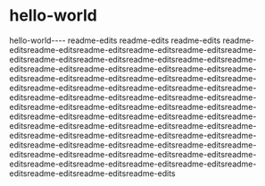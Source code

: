 # hello-world
hello-world----
readme-edits
readme-edits
readme-edits
readme-editsreadme-editsreadme-editsreadme-editsreadme-editsreadme-editsreadme-editsreadme-editsreadme-editsreadme-editsreadme-editsreadme-editsreadme-editsreadme-editsreadme-editsreadme-editsreadme-editsreadme-editsreadme-editsreadme-editsreadme-editsreadme-editsreadme-editsreadme-editsreadme-editsreadme-editsreadme-editsreadme-editsreadme-editsreadme-editsreadme-editsreadme-editsreadme-editsreadme-editsreadme-editsreadme-editsreadme-editsreadme-editsreadme-editsreadme-editsreadme-editsreadme-editsreadme-editsreadme-editsreadme-editsreadme-editsreadme-editsreadme-editsreadme-editsreadme-editsreadme-editsreadme-editsreadme-editsreadme-editsreadme-editsreadme-editsreadme-editsreadme-editsreadme-editsreadme-editsreadme-editsreadme-editsreadme-editsreadme-editsreadme-editsreadme-editsreadme-editsreadme-editsreadme-edits
